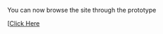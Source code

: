 You can now browse the site through the prototype

[[Click Here]([http://3.83.193.68/index.html](https://www.figma.com/proto/NQHAnBTwLIUJXcOOGSfe1T/Prototype?page-id=0%3A1&type=design&node-id=26-2&viewport=1398%2C303%2C0.11&scaling=scale-down&starting-point-node-id=26%3A82))
